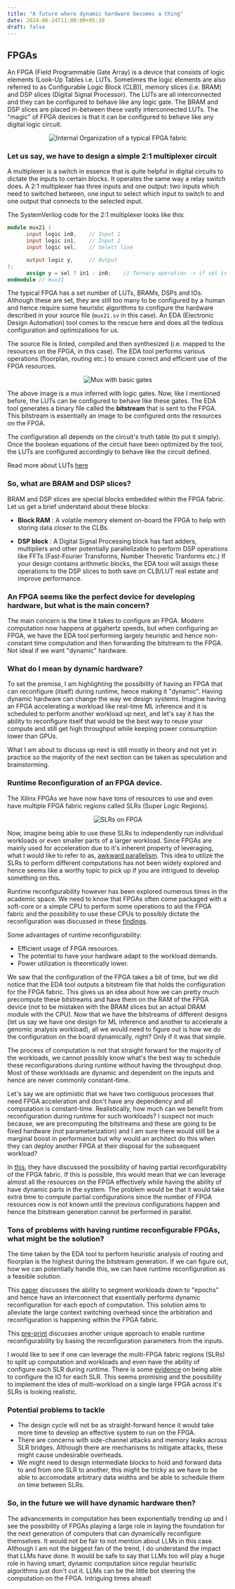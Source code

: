 ```yaml
---
title: "A future where dynamic hardware becomes a thing"
date: 2024-06-24T11:00:00+05:30
draft: false
---
```

## FPGAs

An FPGA (Field Programmable Gate Array) is a device that consists of logic elements (Look-Up Tables i.e. LUTs. Sometimes the logic elements are also referred to as Configurable Logic Block (CLB)), memory slices (i.e. BRAM) and DSP slices (Digital Signal Processor). The LUTs are all interconnected and they can be configured to behave like any logic gate. The BRAM and DSP slices are placed in-between these vastly interconnected LUTs. The "magic" of FPGA devices is that it can be configured to behave like any digital logic circuit.

<p align="center">
  <img src="https://miro.medium.com/v2/resize:fit:641/1*F13OAM64_71IFwhfYR7Emg.png" alt="Internal Organization of a typical FPGA fabric"/>
</p>

### Let us say, we have to design a simple 2:1 multiplexer circuit

A multiplexer is a switch in essence that is quite helpful in digital circuits to dictate the inputs to certain blocks. It operates the same way a relay switch does. A 2:1 multiplexer has three inputs and one output: two inputs which need to switched between, one input to select which input to switch to and one output that connects to the selected input.

The SystemVerilog code for the 2:1 multiplexer looks like this:

```verilog
module mux21 (
      input logic in0,    // Input 1
      input logic in1,    // Input 2
      input logic sel,    // Select line

      output logic y,     // Output
);
      assign y = sel ? in1 : in0;    // Ternary operation -> if sel is 1, y = in1 else y = in0
endmodule // mux21
```

The typical FPGA has a set number of LUTs, BRAMs, DSPs and IOs. Although these are set, they are still too many to be configured by a human and hence require some heuristic algorithms to configure the hardware described in your source file (`mux21.sv` in this case). An EDA (Electronic Design Automation) tool comes to the rescue here and does all the tedious configuration and optimizations for us.

The source file is linted, compiled and then synthesized (i.e. mapped to the resources on the FPGA, in this case). The EDA tool performs various operations (floorplan, routing etc.) to ensure correct and efficient use of the FPGA resources.

<p align="center">
  <img src="https://i.sstatic.net/K0BCg.png" alt="Mux with basic gates"/>
</p>

The above image is a mux inferred with logic gates. Now, like I mentioned before, the LUTs can be configured to behave like these gates. The EDA tool generates a binary file called the **bitstream** that is sent to the FPGA. This bitstream is essentially an image to be configured onto the resources on the FPGA.

The configuration all depends on the circuit's truth table (to put it simply). Once the boolean equations of the circuit have been optimized by the tool, the LUTs are configured accordingly to behave like the circuit defined.

Read more about LUTs [here](https://electronics.stackexchange.com/questions/169532/what-is-an-lut-in-fpga)

### So, what are BRAM and DSP slices?

BRAM and DSP slices are special blocks embedded within the FPGA fabric. Let us get a brief understand about these blocks:

- **Block RAM** : A volatile memory element on-board the FPGA to help with storing data closer to the CLBs.

- **DSP block** : A Digital Signal Processing block has fast adders, multipliers and other potentially parallelizable to perform DSP operations like FFTs (Fast-Fourier Transforms, Number Theoretic Tranforms etc.) If your design contains arithmetic blocks, the EDA tool will assign these operations to the DSP slices to both save on CLB/LUT real estate and improve performance.

### An FPGA seems like the perfect device for developing hardware, but what is the main concern?

The main concern is the time it takes to configure an FPGA. Modern computation now happens at gigahertz speeds, but when configuring an FPGA, we have the EDA tool performing largely heuristic and hence non-constant time computation and then forwarding the bitstream to the FPGA. Not ideal if we want "dynamic" hardware.

### What do I mean by dynamic hardware?

To set the premise, I am highlighting the possibility of having an FPGA that can reconfigure (itself) during runtime, hence making it "dynamic". Having dynamic hardware can change the way we design systems. Imagine having an FPGA accelerating a workload like real-time ML inference and it is scheduled to perform another workload up next, and let's say it has the ability to reconfigure itself that would be the best way to reuse your compute and still get high throughput while keeping power consumption lower than GPUs.

What I am about to discuss up next is still mostly in theory and not yet in practice so the majority of the next section can be taken as speculation and brainstorming.

### Runtime Reconfiguration of an FPGA device.

The Xilinx FPGAs we have now have tons of resources to use and even have multiple FPGA fabric regions called SLRs (Super Logic Regions). 

<p align="center">
  <img src="https://support.xilinx.com/sfc/servlet.shepherd/version/renditionDownload?rendition=THUMB720BY480&versionId=0682E00000KVZGR&operationContext=CHATTER&contentId=05T2E00001HKRq0&page=0" alt="SLRs on FPGA"/>
</p>

Now, imagine being able to use these SLRs to independently run individual workloads or even smaller parts of a larger workload. Since FPGAs are mainly used for acceleration due to it's inherent property of leveraging, what I would like to refer to as, [awkward parallelism](https://stackoverflow.com/questions/35325175/understanding-the-parallelism-of-fpgas). This idea to utilize the SLRs to perform different computations has not been widely explored and hence seems like a worthy topic to pick up if you are intrigued to develop something on this.

Runtime reconfigurability however has been explored numerous times in the academic space. We need to know that FPGAs often come packaged with a soft-core or a simple CPU to perform some operations to aid the FPGA fabric and the possibility to use these CPUs to possibly dictate the reconfiguration was discussed in these [findings](https://indico.cern.ch/event/78644/attachments/1059010/1510107/dyn_reconf.handouts.pdf).

Some advantages of runtime reconfigurability:

- Efficient usage of FPGA resources.
- The potential to have your hardware adapt to the workload demands.
- Power utilization is theoretically lower.

We saw that the configuration of the FPGA takes a bit of time, but we did notice that the EDA tool outputs a bitstream file that holds the configuration for the FPGA fabric. This gives us an idea about how we can pretty much precompute these bitstreams and have them on the RAM of the FPGA device (not to be mistaken with the BRAM slices but an actual DRAM module with the CPU). Now that we have the bitstreams of different designs (let us say we have one design for ML inference and another to accelerate a genomic analysis workload), all we would need to figure out is how we do the configuration on the board dynamically, right? Only if it was that simple.

The process of computation is not that straight forward for the majority of the workloads, we cannot possibly know what's the best way to schedule these reconfigurations during runtime without having the throughput drop. Most of these workloads are dynamic and dependent on the inputs and hence are never commonly constant-time. 

Let's say we are optimistic that we have two contiguous processes that need FPGA acceleration and don't have any dependency and all computation is constant-time. Realistically, how much can we benefit from reconfiguration during runtime for such workloads? I suspect not much because, we are precomputing the bitstreams and these are going to be fixed hardware (not parameterization) and I am sure there would still be a marginal boost in performance but why would an architect do this when they can deploy another FPGA at their disposal for the subsequent workload?

In [this](https://indico.cern.ch/event/78644/attachments/1059010/1510107/dyn_reconf.handouts.pdf), they have discussed the possibility of having partial reconfigurability of the FPGA fabric. If this is possible, this would mean that we can leverage almost all the resources on the FPGA effectively while having the ability of have dynamic parts in the system. The problem would be that it would take extra time to compute partial configurations since the number of FPGA resources now is not known until the previous configurations happen and hence the bitstream generation cannot be performed in parallel.

### Tons of problems with having runtime reconfigurable FPGAs, what might be the solution?

The time taken by the EDA tool to perform heuristic analysis of routing and floorplan is the highest during the bitstream generation. If we can figure out, how we can potentially handle this, we can have runtime reconfiguration as a feasible solution.

This [paper](https://ieeexplore.ieee.org/document/6387011) discusses the ability to segment workloads down to "epochs" and hence have an interconnect that essentially performs dynamic reconfiguration for each epoch of computation. This solution aims to alleviate the large context switching overhead since the arbitration and reconfiguration is happening within the FPGA fabric.

This [pre-print](https://arxiv.org/pdf/2202.08952) discusses another unique approach to enable runtime reconfigurability by basing the reconfiguration parameters from the inputs.

I would like to see if one can leverage the multi-FPGA fabric regions (SLRs) to split up computation and workloads and even have the ability of configure each SLR during runtime. There is some [evidence](https://www.computer.org/csdl/journal/ca/2022/02/09868126/1G9WqOiQCnm) on being able to configure the IO for each SLR. This seems promising and the possibility to implement the idea of multi-workload on a single large FPGA across it's SLRs is looking realistic.

### Potential problems to tackle

- The design cycle will not be as straight-forward hence it would take more time to develop an effective system to run on the FPGA.
- There are concerns with side-channel attacks and memory leaks across SLR bridges. Although there are mechanisms to mitigate attacks, these might cause undesirable overheads.
- We might need to design intermediate blocks to hold and forward data to and from one SLR to another, this might be tricky as we have to be able to accomodate arbitrary data widths and be able to schedule them on time between SLRs.

### So, in the future we will have dynamic hardware then?

The advancements in computation has been exponentially trending up and I see the possibility of FPGAs playing a large role in laying the foundation for the next generation of computers that can dynamically reconfigure themselves. It would not be fair to not mention about LLMs in this case. Although I am not the biggest fan of the trend, I do understand the impact that LLMs have done. It would be safe to say that LLMs too will play a huge role in having smart, dynamic computation since regular heuristic algorithms just don't cut it. LLMs can be the little bot steering the computation on the FPGA. Intriguing times ahead!
